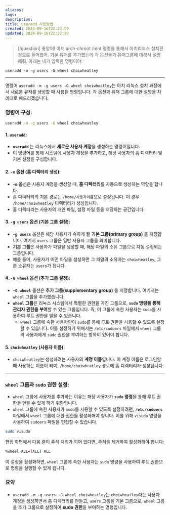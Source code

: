 ```yaml
---
aliases: 
tags: 
description:
title: useradd 사용방법
created: 2024-09-16T22:23:50
updated: 2024-09-16T22:27:39
---
```


> [!question] 좋았어! 이제 arch-chroot /mnt 명령을 통해서 아치리눅스 설치환경으로 들어왔어. 기본 유저를 추가했는데 각 옵션들과 유저그룹에 대해서 설명해줘. 아래는 내가 입력한 명령이야:

```
useradd -m -g users -G wheel choiwheatley
```

---

명령어 `useradd -m -g users -G wheel choiwheatley`는 아치 리눅스 설치 과정에서 새로운 유저를 생성할 때 사용된 명령입니다. 각 옵션과 유저 그룹에 대한 설명을 차례대로 해드리겠습니다.

### 명령어 구성:

```bash
useradd -m -g users -G wheel choiwheatley
```

#### 1. **`useradd`**:

- **`useradd`** 는 리눅스에서 **새로운 사용자 계정**을 생성하는 명령어입니다.
- 이 명령어를 통해 시스템에 사용자 계정을 추가하고, 해당 사용자의 홈 디렉터리 및 기본 설정을 구성합니다.

#### 2. **`-m` 옵션** (홈 디렉터리 생성):

- **`-m`** 옵션은 사용자 계정을 생성할 때, **홈 디렉터리**를 자동으로 생성하는 역할을 합니다.
- 홈 디렉터리의 기본 경로는 `/home/사용자이름`으로 설정됩니다. 이 경우 `/home/choiwheatley` 디렉터리가 생성됩니다.
- 홈 디렉터리는 사용자의 개인 파일, 설정 파일 등을 저장하는 공간입니다.

#### 3. **`-g users` 옵션** (기본 그룹 설정):

- **`-g users`** 옵션은 해당 사용자가 속하게 될 **기본 그룹(primary group)** 을 지정합니다. 여기서 `users` 그룹은 일반 사용자 그룹을 의미합니다.
- **기본 그룹**은 사용자가 파일을 생성할 때, 해당 파일의 소유 그룹으로 자동 설정되는 그룹입니다.
- 예를 들어, 사용자가 어떤 파일을 생성하면 그 파일의 소유자는 `choiwheatley`, 그룹 소유자는 `users`가 됩니다.
  

#### 4. **`-G wheel` 옵션** (추가 그룹 설정):

- **`-G wheel`** 옵션은 **추가 그룹(supplementary group)** 을 지정합니다. 여기서는 `wheel` 그룹을 추가했습니다.
- **`wheel` 그룹**은 리눅스 시스템에서 특별한 권한을 가진 그룹으로, **`sudo` 명령을 통해 관리자 권한을 부여**할 수 있는 그룹입니다. 즉, 이 그룹에 속한 사용자는 `sudo`를 사용하여 루트 권한을 얻을 수 있습니다.
  - `wheel` 그룹에 속한 사용자만이 `sudo`를 통해 루트 권한을 사용할 수 있도록 설정할 수 있습니다. 이를 설정하기 위해서는 `/etc/sudoers` 파일에서 `wheel` 그룹의 사용자에게 `sudo` 권한을 부여하는 항목이 있어야 합니다.

#### 5. **`choiwheatley`** (사용자 이름):

- `choiwheatley`는 생성하려는 사용자의 **계정 이름**입니다. 이 계정 이름은 로그인할 때 사용하는 이름이 되며, `/home/choiwheatley` 경로에 홈 디렉터리가 생성됩니다.

---

### `wheel` 그룹과 `sudo` 권한 설정:

- `wheel` 그룹에 사용자를 추가하는 이유는 해당 사용자가 **`sudo` 명령**을 통해 루트 권한을 얻을 수 있게 하기 위함입니다.
- `wheel` 그룹에 속한 사용자가 `sudo`를 사용할 수 있도록 설정하려면, **`/etc/sudoers`** 파일에서 `wheel` 그룹에 대한 권한을 활성화해야 합니다. 이를 위해 `visudo` 명령을 사용하여 `sudoers` 파일을 편집할 수 있습니다.

```bash
sudo visudo
```

편집 화면에서 다음 줄이 주석 처리가 되어 있다면, 주석을 제거하여 활성화해야 합니다:

```bash
%wheel ALL=(ALL) ALL
```

이 설정을 활성화하면, `wheel` 그룹에 속한 사용자는 `sudo` 명령을 사용하여 루트 권한으로 명령을 실행할 수 있게 됩니다.

### 요약

- `useradd -m -g users -G wheel choiwheatley`는 `choiwheatley`라는 사용자 계정을 생성하면서 홈 디렉터리를 만들고, `users` 그룹을 기본 그룹으로, `wheel` 그룹을 추가 그룹으로 설정하여 **sudo 권한**을 부여하는 명령입니다.
